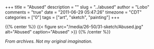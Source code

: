 +++
title = "Abused"
description = ""
slug = "../abused"
author = "Lobo"
comments = "true"
date = "2011-06-29 05:47:26"
timezone = "CDT"
categories = ["0"]
tags = ["art", "sketch", "painting"]
+++

{{% center %}}
{{< figure src="/media/26-50/31-sketch/Abused.jpg" alt="Abused" caption="Abused" >}}
{{% /center %}}

_From archives. Not my original imagination._
